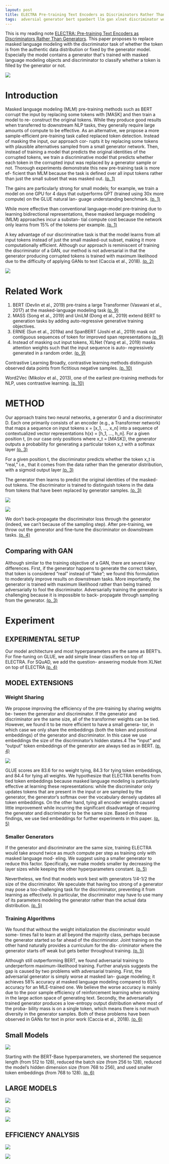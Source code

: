 ```yaml
---
layout: post
title: ELECTRA Pre-training Text Encoders as Discriminators Rather Than Generators
tags:  adversial generator bert spanbert llm gan xlnet discriminator word2vec mass deep-learning electra transformer ernie mask-language-modeling self_supervised unilm
---
```


This is my reading note [ELECTRA: Pre-training Text Encoders as Discriminators Rather Than Generators](https://github.com/google-research/electra). This paper proposes to replace masked language modeling with the discriminator task of whether the token is from the authentic data distribution or fixed by the generator model. Especially the model contains a generator that's trained with masked language modeling objects and discriminator to classify whether a token is filled by the generator or not.

![](https://raw.githubusercontent.com/zhangtemplar/zhangtemplar.github.io/master/uPic/clarkELECTRAPretrainingText2020-3-x105-y525.png) 

# Introduction
Masked language modeling (MLM) pre-training methods such as BERT corrupt the input by replacing some tokens with [MASK] and then train a model to re- construct the original tokens. While they produce good results when transferred to downstream NLP tasks, they generally require large amounts of compute to be effective. As an alternative, we propose a more sample-efficient pre-training task called replaced token detection. Instead of masking the input, our approach cor- rupts it by replacing some tokens with plausible alternatives sampled from a small generator network. Then, instead of training a model that predicts the original identities of the corrupted tokens, we train a discriminative model that predicts whether each token in the corrupted input was replaced by a generator sample or not. Thorough experiments demonstrate this new pre-training task is more ef- ficient than MLM because the task is defined over all input tokens rather than just the small subset that was masked out. [(p. 1)](zotero://open-pdf/library/items/235NK44E?page=1&annotation=Q2VBUM8Y)

The gains are particularly strong for small models; for example, we train a model on one GPU for 4 days that outperforms GPT (trained using 30x more compute) on the GLUE natural lan- guage understanding benchmark. [(p. 1)](zotero://open-pdf/library/items/235NK44E?page=1&annotation=8QEP9LZL)

While more effective than conventional language-model pre-training due to learning bidirectional representations, these masked language modeling (MLM) approaches incur a substan- tial compute cost because the network only learns from 15% of the tokens per example. [(p. 1)](zotero://open-pdf/library/items/235NK44E?page=1&annotation=JJ7BXNQ6)

A key advantage of our discriminative task is that the model learns from all input tokens instead of just the small masked-out subset, making it more computationally efficient. Although our approach is reminiscent of training the discriminator of a GAN, our method is not adversarial in that the generator producing corrupted tokens is trained with maximum likelihood due to the difficulty of applying GANs to text (Caccia et al., 2018). [(p. 2)](zotero://open-pdf/library/items/235NK44E?page=2&annotation=ZQ3Y5UEE)

![](https://raw.githubusercontent.com/zhangtemplar/zhangtemplar.github.io/master/uPic/clarkELECTRAPretrainingText2020-2-x103-y491.png) 

# Related Work
1. BERT (Devlin et al., 2019) pre-trains a large Transformer (Vaswani et al., 2017) at the masked-language modeling task [(p. 9)](zotero://open-pdf/library/items/235NK44E?page=9&annotation=22DF7W6U)
2. MASS (Song et al., 2019) and UniLM (Dong et al., 2019) extend BERT to generation tasks by adding auto-regressive generative training objectives. 
3. ERNIE (Sun et al., 2019a) and SpanBERT (Joshi et al., 2019) mask out contiguous sequences of token for improved span representations [(p. 9)](zotero://open-pdf/library/items/235NK44E?page=9&annotation=BPTFC6BS)
4. Instead of masking out input tokens, XLNet (Yang et al., 2019) masks attention weights such that the input sequence is auto- regressively generated in a random order. [(p. 9)](zotero://open-pdf/library/items/235NK44E?page=9&annotation=GB77SETM)

Contrastive Learning Broadly, contrastive learning methods distinguish observed data points from fictitious negative samples. [(p. 10)](zotero://open-pdf/library/items/235NK44E?page=10&annotation=F6MIKXWE)

Word2Vec (Mikolov et al., 2013), one of the earliest pre-training methods for NLP, uses contrastive learning. [(p. 10)](zotero://open-pdf/library/items/235NK44E?page=10&annotation=UKJNA5QS)

# METHOD
Our approach trains two neural networks, a generator G and a discriminator D. Each one primarily consists of an encoder (e.g., a Transformer network) that maps a sequence on input tokens x = [x_1, ..., x_n] into a sequence of contextualized vector representations h(x) = [h_1, ..., h_n]. For a given position t, (in our case only positions where x_t = [MASK]), the generator outputs a probability for generating a particular token x_t with a softmax layer [(p. 3)](zotero://open-pdf/library/items/235NK44E?page=3&annotation=CJM7FVQ7)

For a given position t, the discriminator predicts whether the token x_t is “real,” i.e., that it comes from the data rather than the generator distribution, with a sigmoid output layer [(p. 3)](zotero://open-pdf/library/items/235NK44E?page=3&annotation=VHUFIL9U)

The generator then learns to predict the original identities of the masked-out tokens. The discriminator is trained to distinguish tokens in the data from tokens that have been replaced by generator samples. [(p. 3)](zotero://open-pdf/library/items/235NK44E?page=3&annotation=CYIGQRYK)

![](https://raw.githubusercontent.com/zhangtemplar/zhangtemplar.github.io/master/uPic/clarkELECTRAPretrainingText2020-3-x148-y233.png) 

![](https://raw.githubusercontent.com/zhangtemplar/zhangtemplar.github.io/master/uPic/clarkELECTRAPretrainingText2020-3-x101-y144.png) 

We don’t back-propagate the discriminator loss through the generator (indeed, we can’t because of the sampling step). After pre-training, we throw out the generator and fine-tune the discriminator on downstream tasks. [(p. 4)](zotero://open-pdf/library/items/235NK44E?page=4&annotation=E7TULXWT)

## Comparing with GAN
Although similar to the training objective of a GAN, there are several key differences. First, if the generator happens to generate the correct token, that token is considered “real” instead of “fake”; we found this formulation to moderately improve results on downstream tasks. More importantly, the generator is trained with maximum likelihood rather than being trained adversarially to fool the discriminator. Adversarially training the generator is challenging because it is impossible to back- propagate through sampling from the generator. [(p. 3)](zotero://open-pdf/library/items/235NK44E?page=3&annotation=IKSBGL4L)

# Experiment
## EXPERIMENTAL SETUP
Our model architecture and most hyperparameters are the same as BERT’s. For fine-tuning on GLUE, we add simple linear classifiers on top of ELECTRA. For SQuAD, we add the question- answering module from XLNet on top of ELECTRA [(p. 4)](zotero://open-pdf/library/items/235NK44E?page=4&annotation=FSCJ8TUS)

## MODEL EXTENSIONS
### Weight Sharing
We propose improving the efficiency of the pre-training by sharing weights be- tween the generator and discriminator. If the generator and discriminator are the same size, all of the transformer weights can be tied. However, we found it to be more efficient to have a small genera- tor, in which case we only share the embeddings (both the token and positional embeddings) of the generator and discriminator. In this case we use embeddings the size of the discriminator’s hidden states.4 The “input” and “output” token embeddings of the generator are always tied as in BERT. [(p. 4)](zotero://open-pdf/library/items/235NK44E?page=4&annotation=VXE7R7W4)

![](https://raw.githubusercontent.com/zhangtemplar/zhangtemplar.github.io/master/uPic/clarkELECTRAPretrainingText2020-5-x105-y508.png) 

GLUE scores are 83.6 for no weight tying, 84.3 for tying token embeddings, and 84.4 for tying all weights. We hypothesize that ELECTRA benefits from tied token embeddings because masked language modeling is particularly effective at learning these representations: while the discriminator only updates tokens that are present in the input or are sampled by the generator, the generator’s softmax over the vocabulary densely updates all token embeddings. On the other hand, tying all encoder weights caused little improvement while incurring the significant disadvantage of requiring the generator and discriminator to be the same size. Based on these findings, we use tied embeddings for further experiments in this paper. [(p. 5)](zotero://open-pdf/library/items/235NK44E?page=5&annotation=UCUTNYW2)

### Smaller Generators
If the generator and discriminator are the same size, training ELECTRA would take around twice as much compute per step as training only with masked language mod- eling. We suggest using a smaller generator to reduce this factor. Specifically, we make models smaller by decreasing the layer sizes while keeping the other hyperparameters constant. [(p. 5)](zotero://open-pdf/library/items/235NK44E?page=5&annotation=5SNRQ7FC)

Nevertheless, we find that models work best with generators 1/4-1/2 the size of the discriminator. We speculate that having too strong of a generator may pose a too-challenging task for the discriminator, preventing it from learning as effectively. In particular, the discriminator may have to use many of its parameters modeling the generator rather than the actual data distribution. [(p. 5)](zotero://open-pdf/library/items/235NK44E?page=5&annotation=238KYAHY)

### Training Algorithms
We found that without the weight initialization the discriminator would some- times fail to learn at all beyond the majority class, perhaps because the generator started so far ahead of the discriminator. Joint training on the other hand naturally provides a curriculum for the dis- criminator where the generator starts off weak but gets better throughout training. [(p. 5)](zotero://open-pdf/library/items/235NK44E?page=5&annotation=9SLXQ3PT)

Although still outperforming BERT, we found adversarial training to underperform maximum-likelihood training. Further analysis suggests the gap is caused by two problems with adversarial training. First, the adversarial generator is simply worse at masked lan- guage modeling; it achieves 58% accuracy at masked language modeling compared to 65% accuracy for an MLE-trained one. We believe the worse accuracy is mainly due to the poor sample efficiency of reinforcement learning when working in the large action space of generating text. Secondly, the adversarially trained generator produces a low-entropy output distribution where most of the proba- bility mass is on a single token, which means there is not much diversity in the generator samples.  Both of these problems have been observed in GANs for text in prior work (Caccia et al., 2018). [(p. 6)](zotero://open-pdf/library/items/235NK44E?page=6&annotation=JXRMTDIL)

## Small Models
![](https://raw.githubusercontent.com/zhangtemplar/zhangtemplar.github.io/master/uPic/clarkELECTRAPretrainingText2020-6-x102-y501.png) 

Starting with the BERT-Base hyperparameters, we shortened the sequence length (from 512 to 128), reduced the batch size (from 256 to 128), reduced the model’s hidden dimension size (from 768 to 256), and used smaller token embeddings (from 768 to 128). [(p. 6)](zotero://open-pdf/library/items/235NK44E?page=6&annotation=7J29PXE8)

## LARGE MODELS
![](https://raw.githubusercontent.com/zhangtemplar/zhangtemplar.github.io/master/uPic/clarkELECTRAPretrainingText2020-7-x99-y540.png) 

![](https://raw.githubusercontent.com/zhangtemplar/zhangtemplar.github.io/master/uPic/clarkELECTRAPretrainingText2020-7-x107-y377.png) 

![](https://raw.githubusercontent.com/zhangtemplar/zhangtemplar.github.io/master/uPic/clarkELECTRAPretrainingText2020-8-x102-y525.png) 

## EFFICIENCY ANALYSIS
![](https://raw.githubusercontent.com/zhangtemplar/zhangtemplar.github.io/master/uPic/clarkELECTRAPretrainingText2020-9-x104-y654.png) 

![](https://raw.githubusercontent.com/zhangtemplar/zhangtemplar.github.io/master/uPic/clarkELECTRAPretrainingText2020-9-x102-y474.png) 